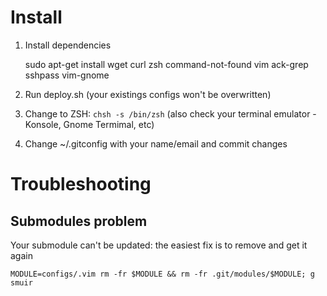 Install
=======
1.  Install dependencies

    sudo apt-get install wget curl zsh command-not-found vim ack-grep sshpass vim-gnome

2.  Run deploy.sh (your existings configs won't be overwritten)
3.  Change to ZSH: `chsh -s /bin/zsh` (also check your terminal emulator - Konsole, Gnome Termimal, etc)
4.  Change ~/.gitconfig with your name/email and commit changes

Troubleshooting
===============

Submodules problem
------------------
Your submodule can't be updated: the easiest fix is to remove and get it again
    
    MODULE=configs/.vim rm -fr $MODULE && rm -fr .git/modules/$MODULE; g smuir
